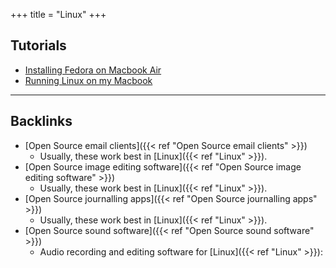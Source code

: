 +++
title = "Linux"
+++


## Tutorials
- [Installing Fedora on Macbook Air](https://alex.dzyoba.com/blog/macbook-air-linux/)
- [Running Linux on my Macbook](https://djhworld.github.io/post/2020/06/07/running-linux-on-my-macbook/)

---
## Backlinks
* [Open Source email clients]({{< ref "Open Source email clients" >}})
	* Usually, these work best in [Linux]({{< ref "Linux" >}}).
* [Open Source image editing software]({{< ref "Open Source image editing software" >}})
	* Usually, these work best in [Linux]({{< ref "Linux" >}}).
* [Open Source journalling apps]({{< ref "Open Source journalling apps" >}})
	* Usually, these work best in [Linux]({{< ref "Linux" >}}).
* [Open Source sound software]({{< ref "Open Source sound software" >}})
	* Audio recording and editing software for [Linux]({{< ref "Linux" >}}):

